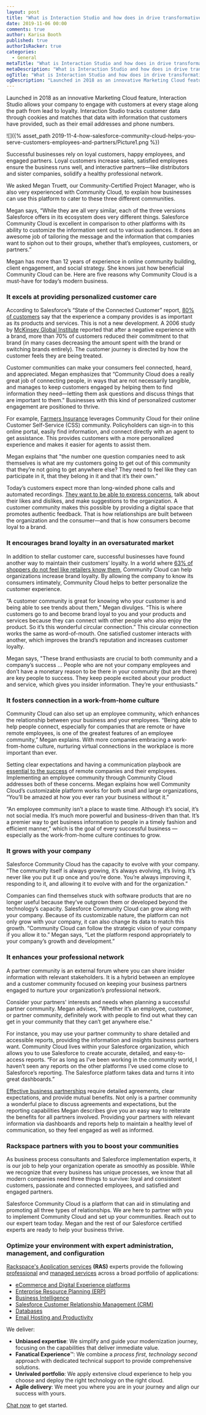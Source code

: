 ```yaml
---
layout: post
title: "What is Interaction Studio and how does in drive transformative business value?"
date: 2019-11-06 00:00
comments: true
author: Karisa Booth
published: true
authorIsRacker: true
categories:
  - General
metaTitle: "What is Interaction Studio and how does in drive transformative business value?"
metaDescription: "What is Interaction Studio and how does in drive transformative business value?"
ogTitle: "What is Interaction Studio and how does in drive transformative business value?"
ogDescription: "Launched in 2018 as an innovative Marketing Cloud feature, Interaction Studio allows your company to engage with customers at every stage along the path from lead to loyalty."
---
```


Launched in 2018 as an innovative Marketing Cloud feature, Interaction Studio allows your company to engage with customers at every stage along the path from lead to loyalty. Interaction Studio tracks customer data through cookies and matches that data with information that customers have provided, such as their email addresses and phone numbers.  

<!-- more -->

![]({% asset_path 2019-11-4-how-salesforce-community-cloud-helps-you-serve-customers-employees-and-partners/Picture1.png %})

Successful businesses rely on loyal customers, happy employees, and engaged partners. Loyal customers increase sales, satisfied employees ensure the business runs well, and interactive partners&mdash;like distributors and sister companies, solidify a healthy professional network. 

We asked Megan Truett, our Community-Certified Project Manager, who is also very experienced with Community Cloud, to explain how businesses can use this platform to cater to these three different communities.

Megan says, “While they are all very similar, each of the three versions Salesforce offers in its ecosystem does very different things. Salesforce Community Cloud is excellent in comparison to other platforms with its ability to customize the information sent out to various audiences. It does an awesome job of tailoring the message and the information that companies want to siphon out to their groups, whether that’s employees, customers, or partners.” 

Megan has more than 12 years of experience in online community building, client engagement, and social strategy. She knows just how beneficial Community Cloud can be. Here are five reasons why Community Cloud is a must-have for today’s modern business. 

### It excels at providing personalized customer care

According to Salesforce’s “State of the Connected Customer” report, [80% of customers](https://www.marketingweek.com/how-customer-experience-impacts-the-bottom-line/) say that the experience a company provides is as important as its products and services. This is not a new development. A 2006 study by [McKinsey Global Institute](https://www.mckinsey.com/business-functions/organization/our-insights/the-moment-of-truth-in-customer-service) reported that after a negative experience with a brand, more than 70% of customers reduced their commitment to that brand (in many cases decreasing the amount spent with the brand or switching brands entirely). The customer journey is directed by how the customer feels they are being treated.

Customer communities can make your consumers feel connected, heard, and appreciated. Megan emphasizes that “Community Cloud does a really great job of connecting people, in ways that are not necessarily tangible, and manages to keep customers engaged by helping them to find information they need&mdash;letting them ask questions and discuss things that are important to them." Businesses with this kind of personalized customer engagement are positioned to thrive.

For example, [Farmers Insurance](https://www.salesforce.com/customer-success-stories/farmers-insurance/#) leverages Community Cloud for their online Customer Self-Service (CSS) community. Policyholders can sign-in to this online portal, easily find information, and connect directly with an agent to get assistance. This provides customers with a more personalized experience and makes it easier for agents to assist them.

Megan explains that "the number one question companies need to ask themselves is what are my customers going to get out of this community that they’re not going to get anywhere else? They need to feel like they can participate in it, that they belong in it and that it’s their own.” 

Today’s customers expect more than long-winded phone calls and automated recordings. [They want to be able to express concerns](https://www.adweek.com/brand-marketing/why-brands-must-quickly-shift-from-communication-with-consumers-to-conversation/), talk about their likes and dislikes, and make suggestions to the organization. A customer community makes this possible by providing a digital space that promotes authentic feedback. That is how relationships are built between the organization and the consumer&mdash;and that is how consumers become loyal to a brand. 

### It encourages brand loyalty in an oversaturated market

In addition to stellar customer care, successful businesses have found another way to maintain their customers’ loyalty. In a world where [63% of shoppers do not feel like retailers know them](https://www.salesforce.com/blog/2017/05/14-retail-customer-experience-stats.html), Community Cloud can help organizations increase brand loyalty. By allowing the company to know its consumers intimately, Community Cloud helps to better personalize the customer experience. 

“A customer community is great for knowing who your customer is and being able to see trends about them,” Megan divulges. “This is where customers go to and become brand loyal to you and your products and services because they can connect with other people who also enjoy the product. So it’s this wonderful circular connection.” This circular connection works the same as word-of-mouth. One satisfied customer interacts with another, which improves the brand’s reputation and increases customer loyalty. 

Megan says, "These brand enthusiasts are crucial to both community and a company’s success ... People who are not your company employees and don’t have a monetary reason to be there in your community (but are there) are key people to success. They keep people excited about your product and service, which gives you insider information. They’re your enthusiasts.” 

### It fosters connection in a work-from-home culture

Community Cloud can also set up an employee community, which enhances the relationship between your business and your employees. “Being able to help people connect, especially for companies that are remote or have remote employees, is one of the greatest features of an employee community,” Megan explains. With more companies embracing a work-from-home culture, nurturing virtual connections in the workplace is more important than ever. 

Setting clear expectations and having a communication playbook are [essential to the success](https://www.inc.com/amanda-pressner-kreuser/the-most-successful-remote-teams-do-these-5-things.html) of remote companies and their employees. Implementing an employee community through Community Cloud addresses both of these concerns. Megan explains how well Community Cloud’s customizable platform works for both small and large organizations, “You’ll be amazed at how you ever ran your business without it.” 

“An employee community isn’t a place to waste time. Although it’s social, it’s not social media. It’s much more powerful and business-driven than that. It’s a premier way to get business information to people in a timely fashion and efficient manner,” which is the goal of every successful business — especially as the work-from-home culture continues to grow. 

### It grows with your company

Salesforce Community Cloud has the capacity to evolve with your company. “The community itself is always growing, it’s always evolving, it’s living. It’s never like you put it up once and you’re done. You’re always improving it, responding to it, and allowing it to evolve with and for the organization.” 

Companies can find themselves stuck with software products that are no longer useful because they’ve outgrown them or developed beyond the technology’s capacity. Salesforce Community Cloud can grow along with your company. Because of its customizable nature, the platform can not only grow with your company, it can also change its data to match this growth. “Community Cloud can follow the strategic vision of your company if you allow it to.” Megan says, “Let the platform respond appropriately to your company’s growth and development.”

### It enhances your professional network 

A partner community is an external forum where you can share insider information with relevant stakeholders. It is a hybrid between an employee and a customer community focused on keeping your business partners engaged to nurture your organization’s professional network.

Consider your partners' interests and needs when planning a successful partner community. Megan advises, “Whether it’s an employee, customer, or partner community, definitely work with people to find out what they can get in your community that they can’t get anywhere else.” 

For instance, you may use your partner community to share detailed and accessible reports, providing the information and insights business partners want. Community Cloud lives within your Salesforce organization, which allows you to use Salesforce to create accurate, detailed, and easy-to-access reports. “For as long as I’ve been working in the community world, I haven’t seen any reports on the other platforms I’ve used come close to Salesforce’s reporting. The Salesforce platform takes data and turns it into great dashboards.” 

[Effective business partnerships](https://www.inc.com/amanda-pressner-kreuser/the-most-successful-remote-teams-do-these-5-things.html) require detailed agreements, clear expectations, and provide mutual benefits. Not only is a partner community a wonderful place to discuss agreements and expectations, but the reporting capabilities Megan describes give you an easy way to reiterate the benefits for all partners involved. Providing your partners with relevant information via dashboards and reports help to maintain a healthy level of communication, so they feel engaged as well as informed.

### Rackspace partners with you to boost your communities

As business process consultants and Salesforce implementation experts, it is our job to help your organization operate as smoothly as possible. While we recognize that every business has unique processes, we know that all modern companies need three things to survive: loyal and consistent customers, passionate and connected employees, and satisfied and engaged partners. 

Salesforce Community Cloud is a platform that can aid in stimulating and promoting all three types of relationships. We are here to partner with you to implement Community Cloud and set up your communities. Reach out to our expert team today. Megan and the rest of our Salesforce certified experts are ready to help your business thrive.


### Optimize your environment with expert administration, management, and configuration

[Rackspace's Application services](https://www.rackspace.com/application-management/managed-services)
**(RAS)** experts provide the following [professional](https://www.rackspace.com/application-management/professional-services)
and
[managed services](https://www.rackspace.com/application-management/managed-services) across
a broad portfolio of applications:

- [eCommerce and Digital Experience platforms](https://www.rackspace.com/ecommerce-digital-experience)
- [Enterprise Resource Planning (ERP)](https://www.rackspace.com/erp)
- [Business Intelligence](https://www.rackspace.com/business-intelligence)
- [Salesforce Customer Relationship Management (CRM)](https://www.rackspace.com/salesforce-managed-services)
- [Databases](https://www.rackspace.com/dba-services)
- [Email Hosting and Productivity](https://www.rackspace.com/email-hosting)

We deliver:

- **Unbiased expertise**: We simplify and guide your modernization journey,
focusing on the capabilities that deliver immediate value.
- **Fanatical Experience**&trade;: We combine a *process first, technology second*
approach with dedicated technical support to provide comprehensive solutions.
- **Unrivaled portfolio**: We apply extensive cloud experience to help you
choose and deploy the right technology on the right cloud.
- **Agile delivery**: We meet you where you are in your journey and align
our success with yours.

[Chat now](https://www.rackspace.com/#chat) to get started.
